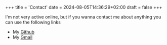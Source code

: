 +++
title = 'Contact'
date = 2024-08-05T14:36:29+02:00
draft = false
+++

I'm not very active online, but if you wanna contact me about anything you can use the following links

* My [Github](https://github.com/BlyGuy)
* My [Gmail](mailto:dr.blyguy@gmail.com)
